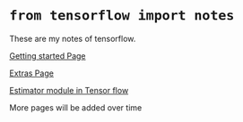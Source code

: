 # `from tensorflow import notes`

These are my notes of tensorflow.

[Getting started Page](Getting%20started)

[Extras Page](extras)

[Estimator module in Tensor flow](estimators)

More pages will be added over time

